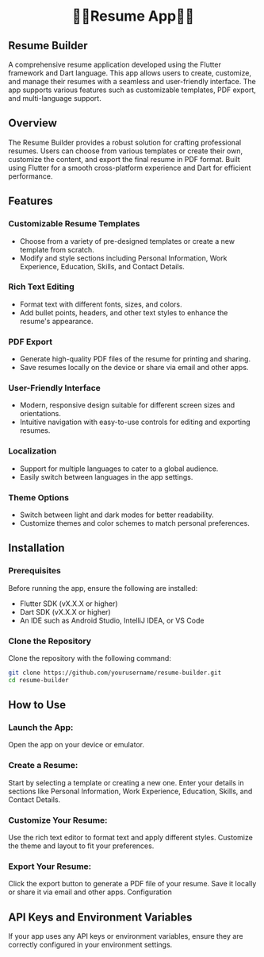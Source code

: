 
 <h1 align='center'>🔶🔸Resume App🔸🔶</h1>
 
## Resume Builder

A comprehensive resume application developed using the Flutter framework and Dart language. This app allows users to create, customize, and manage their resumes with a seamless and user-friendly interface. The app supports various features such as customizable templates, PDF export, and multi-language support.

## Overview

The Resume Builder provides a robust solution for crafting professional resumes. Users can choose from various templates or create their own, customize the content, and export the final resume in PDF format. Built using Flutter for a smooth cross-platform experience and Dart for efficient performance.

## Features

### Customizable Resume Templates
- Choose from a variety of pre-designed templates or create a new template from scratch.
- Modify and style sections including Personal Information, Work Experience, Education, Skills, and Contact Details.

### Rich Text Editing
- Format text with different fonts, sizes, and colors.
- Add bullet points, headers, and other text styles to enhance the resume's appearance.

### PDF Export
- Generate high-quality PDF files of the resume for printing and sharing.
- Save resumes locally on the device or share via email and other apps.

### User-Friendly Interface
- Modern, responsive design suitable for different screen sizes and orientations.
- Intuitive navigation with easy-to-use controls for editing and exporting resumes.

### Localization
- Support for multiple languages to cater to a global audience.
- Easily switch between languages in the app settings.

### Theme Options
- Switch between light and dark modes for better readability.
- Customize themes and color schemes to match personal preferences.

## Installation

### Prerequisites
Before running the app, ensure the following are installed:
- Flutter SDK (vX.X.X or higher)
- Dart SDK (vX.X.X or higher)
- An IDE such as Android Studio, IntelliJ IDEA, or VS Code

### Clone the Repository
Clone the repository with the following command:

```bash
git clone https://github.com/yourusername/resume-builder.git
cd resume-builder
```
## How to Use
### Launch the App: 
Open the app on your device or emulator.
### Create a Resume:
Start by selecting a template or creating a new one. Enter your details in sections like Personal Information, Work Experience, Education, Skills, and Contact Details.
### Customize Your Resume:
Use the rich text editor to format text and apply different styles. Customize the theme and layout to fit your preferences.
### Export Your Resume:
Click the export button to generate a PDF file of your resume. Save it locally or share it via email and other apps.
Configuration
## API Keys and Environment Variables
If your app uses any API keys or environment variables, ensure they are correctly configured in your environment settings.
